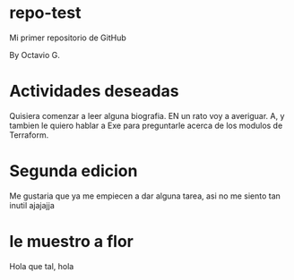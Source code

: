 # repo-test
Mi primer repositorio de GitHub

By Octavio G.

# Actividades deseadas

Quisiera comenzar a leer alguna biografia. EN un rato voy a averiguar.
A, y tambien le quiero hablar a Exe para preguntarle acerca de los modulos de Terraform.

# Segunda edicion
Me gustaria que ya me empiecen a dar alguna tarea, asi no me siento tan inutil ajajajja

# le muestro a flor

Hola que tal, hola
